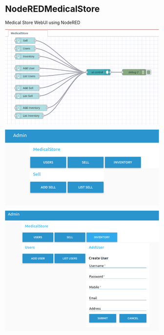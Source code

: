 # NodeREDMedicalStore

Medical Store WebUI using NodeRED

![Alt text](medstore-flow.png "Flows")

![Alt text](medstore-ui.png "Web UI")

![Alt text](medstore-adduser.png "Add user")
